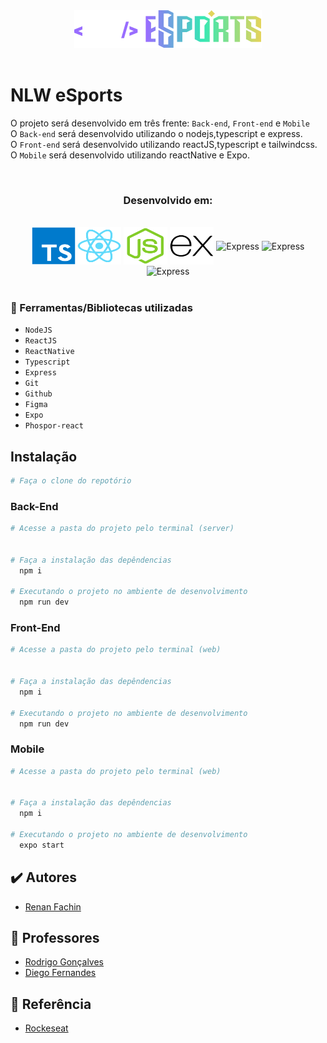 <div align="center" >
  <img alt="Logo Explorer" title="Explorer" src="./assets/nlw-esports-logo.png">
</div>
<br>

# NLW eSports
O projeto será desenvolvido em três frente: `Back-end`, `Front-end` e `Mobile` <br>
O `Back-end` será desenvolvido utilizando o nodejs,typescript e express. <br>
O `Front-end` será desenvolvido utilizando reactJS,typescript e tailwindcss. <br>
O `Mobile` será desenvolvido utilizando reactNative e Expo.


<br>
<h3 align="center">Desenvolvido em: </h3>
<br>
<div align="center">
    <img align="center" alt="Typescript" height="60" width="70" src="https://raw.githubusercontent.com/devicons/devicon/master/icons/typescript/typescript-original.svg">
    <img align="center" alt="React" height="60" width="70" src="https://raw.githubusercontent.com/devicons/devicon/master/icons/react/react-original.svg">
    <img align="center" alt="Nodejs" height="60" width="70" src="https://raw.githubusercontent.com/devicons/devicon/master/icons/nodejs/nodejs-plain.svg">
    <img align="center" alt="Express" height="60" width="70" src="https://raw.githubusercontent.com/devicons/devicon/master/icons/express/express-original.svg">
    <img align="center" alt="Express" height="60" width="70" src="https://cdn.jsdelivr.net/gh/devicons/devicon/icons/git/git-original.svg">
    <img align="center" alt="Express" height="60" width="70" src="https://cdn.jsdelivr.net/gh/devicons/devicon/icons/github/github-original.svg">
    <img align="center" alt="Express" height="60" width="70" src="https://cdn.jsdelivr.net/gh/devicons/devicon/icons/tailwindcss/tailwindcss-original-wordmark.svg">
</div>
<br>

### 📘 Ferramentas/Bibliotecas utilizadas
- `NodeJS`
- `ReactJS`
- `ReactNative`
- `Typescript`
- `Express`
- `Git`
- `Github`
- `Figma`
- `Expo`
- `Phospor-react`

## Instalação
```bash
# Faça o clone do repotório
```

### Back-End
```bash
# Acesse a pasta do projeto pelo terminal (server)


# Faça a instalação das depêndencias
  npm i

# Executando o projeto no ambiente de desenvolvimento
  npm run dev
```

### Front-End
```bash
# Acesse a pasta do projeto pelo terminal (web)


# Faça a instalação das depêndencias
  npm i

# Executando o projeto no ambiente de desenvolvimento
  npm run dev
```

### Mobile
```bash
# Acesse a pasta do projeto pelo terminal (web)


# Faça a instalação das depêndencias
  npm i

# Executando o projeto no ambiente de desenvolvimento
  expo start
```

## ✔️ Autores

- [Renan Fachin](https://github.com/RenanFachin/)

## 📄 Professores

- [Rodrigo Gonçalves](https://github.com/rodrigorgtic)
- [Diego Fernandes](https://github.com/diego3g)

## 📄 Referência

- [Rockeseat](https://www.rocketseat.com.br/)

